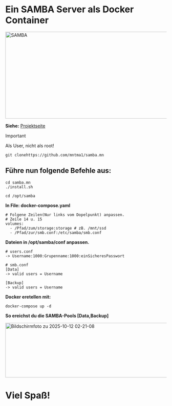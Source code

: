 # Ein SAMBA Server als Docker Container

<img width="1552" height="272" alt="SAMBA" src="https://github.com/user-attachments/assets/522e97c1-41b5-4488-b7bc-479bdf066857" />

**Siehe:** [Projektseite](https://hub.docker.com/r/dockurr/samba)

> [!IMPORTANT] 
> Als User, nicht als root!
```
git clonehttps://github.com/mntma1/samba.mn
```

## Führe nun folgende Befehle aus:
```
cd samba.mn
./install.sh

cd /opt/samba
```

**In File: docker-compose.yaml** 
```
# Folgene Zeilen(Nur links vom Dopelpunkt) anpassen.
# Zeile 14 u. 15
volumes:
  - /Pfad/zum/storage:storage # zB. /mnt/ssd
  - /Pfad/zur/smb.conf:/etc/samba/smb.conf
```

**Dateien in /opt/samba/conf anpassen.**
```
# users.conf
-> Username:1000:Grupenname:1000:einSicheresPasswort
```
```
# smb.conf
[Data]
-> valid users = Username

[Backup]
-> valid users = Username
```

**Docker eretellen mit:**
```
docker-compose up -d
```

**So ereichst du die SAMBA-Pools [Data,Backup]**

<img width="688" height="171" alt="Bildschirmfoto zu 2025-10-12 02-21-08" src="https://github.com/user-attachments/assets/bfc5ddc5-e098-4cc2-a100-9162e1c5a58d" />


# Viel Spaß!
